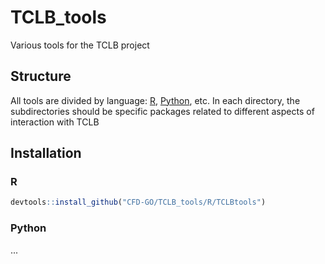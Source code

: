 # TCLB_tools
Various tools for the TCLB project

## Structure
All tools are divided by language: [R](R/), [Python](py/), etc. In each directory, the subdirectories should be specific packages related to different aspects of interaction with TCLB

## Installation
### R
```R
devtools::install_github("CFD-GO/TCLB_tools/R/TCLBtools")
```
### Python
...
